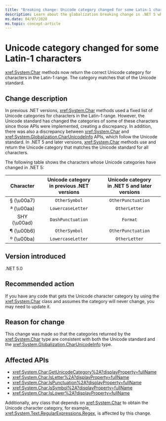 ```yaml
---
title: "Breaking change: Unicode category changed for some Latin-1 characters"
description: Learn about the globalization breaking change in .NET 5 where Char methods now return the correct Unicode category for characters in the Latin-1 range.
ms.date: 04/07/2020
ms.topic: concept-article
---
```

# Unicode category changed for some Latin-1 characters

<xref:System.Char> methods now return the correct Unicode category for characters in the Latin-1 range. The category matches that of the Unicode standard.

## Change description

In previous .NET versions, <xref:System.Char> methods used a fixed list of Unicode categories for characters in the Latin-1 range. However, the Unicode standard has changed the categories of some of these characters since those APIs were implemented, creating a discrepancy. In addition, there was also a discrepancy between <xref:System.Char> and <xref:System.Globalization.CharUnicodeInfo> APIs, which follow the Unicode standard. In .NET 5 and later versions, <xref:System.Char> methods use and return the Unicode category that matches the Unicode standard for all characters.

The following table shows the characters whose Unicode categories have changed in .NET 5:

| Character    | Unicode category<br>in previous .NET versions | Unicode category<br>in .NET 5 and later versions |
|:------------:|:---------------------------------------------:|:--------------------------------------------------:|
| § (\u00a7)   | `OtherSymbol`                                 | `OtherPunctuation`                                 |
| ª (\u00aa)   | `LowercaseLetter`                             | `OtherLetter`                                      |
| SHY (\u00ad) | `DashPunctuation`                             | `Format`                                           |
| ¶ (\u00b6)   | `OtherSymbol`                                 | `OtherPunctuation`                                 |
| º (\u00ba)   | `LowercaseLetter`                             | `OtherLetter`                                      |

## Version introduced

.NET 5.0

## Recommended action

If you have any code that gets the Unicode character category by using the <xref:System.Char> class and assumes the category will never change, you may need to update it.

## Reason for change

This change was made so that the categories returned by the <xref:System.Char> type are consistent with both the Unicode standard and the <xref:System.Globalization.CharUnicodeInfo> type.

## Affected APIs

- <xref:System.Char.GetUnicodeCategory%2A?displayProperty=fullName>
- <xref:System.Char.IsLetter%2A?displayProperty=fullName>
- <xref:System.Char.IsPunctuation%2A?displayProperty=fullName>
- <xref:System.Char.IsSymbol%2A?displayProperty=fullName>
- <xref:System.Char.IsLower%2A?displayProperty=fullName>

Additionally, any class that depends on <xref:System.Char> to obtain the Unicode character category, for example, <xref:System.Text.RegularExpressions.Regex>, is affected by this change.

<!--

### Affected APIs

- `Overload:System.Char.GetUnicodeCategory`
- `Overload:System.Char.IsLetter`
- `Overload:System.Char.IsPunctuation`
- `Overload:System.Char.IsSymbol`
- `Overload:System.Char.IsLower`

### Category

- Core .NET libraries
- Globalization

-->
